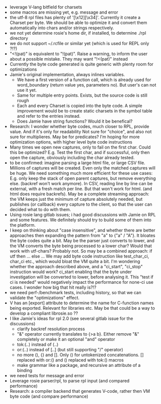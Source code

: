 
- leverage V-lang bitfield for charsets
- some macros are missing yet, e.g. message and error
- the utf-8 rpl files has plenty of '[\\x12][\\x34]'. Currently it create a Charset per byte. We should be able to
    optimize it and convert them automatically into chars and/or strings respectively.
- we not yet determine rosie's home dir, if installed, to determine ./rpl directory
- we do not support ~/.rcfile or similar yet  (which is used for REPL only ?!?)
- "<!(pat)" is equivalent to "!(pat)".  Raise a warning, to inform the user about a possible mistake. They may want
    "!<(pat)" instead
- Currently the byte code generated is quite generic with plenty room for optimizations
- Jamie's original implementation, always inlines variables.
    - We have a first version of a function call, which is already used for word_boundary (return value yes, parameters no).
      But user's can not use it yet.
    - Same for multiple entry points. Exists, but the source code is still rough
    - Each and every Charset is copied into the byte code. A simple improvement would be to create static charsets
      in the symbol table and refer to the entries instead.
    - Does Jamie have string functions? Would it be benefical?
- Research: I wonder whether byte codes, much closer to RPL, provide value. And if it's only for readability
      Not sure for "choice", and also not sure for multiplieres.
      May be for predicates?
      I'm hoping for more optimization options, with higher level byte code instructions
- Many times we open new captures, only to fail on the first char. Could this be optimized?
    E.g. Test the first char, and if successful, only then open the capture, obviously including
    the char already tested.
- to be confirmed: imagine parsing a large html file, or large CSV file. Millions of captures will be created.
    Even only the matched captures will be huge. We need something much more efficient for these use cases:
    E.g. only keep the stack of open parent captures, but remove everything else. (backref won't work anymore).
    In CSV, reading line by line can be external, with a fresh match per line. But that won't work for html.
    (and html does require backrefs).
    May be a complete streaming approach: the VM keeps just the minimum of capture absolutely needed,
    but publishes (or callback) every capture to the client, so that the user can decided what to do with them.
- Using rosie lang gitlab issues; i had good discussions with Jamie on RPL and some features. We definitely should
    try to build some of them into the platform.
- I keep on thinking about "case insensitive", and whether there are better approaches then expanding the pattern
    from "a" to {"a" / "A"}. It bloates the byte codes quite a bit. May be the parser just converts to lower, and
    the VM converts the byte being processed to a lower char? Would that work with utf-chars? Probably not. So may
    be a combined approach: if utf then ... else ...
    We may add byte code instruction like test_char_ci, char_ci etc., which would bloat the VM quite a bit.
    I'm wondering whether the approach described above, and a "ci_start", "ci_stop" instruction would work? ci_start
    enabling that the byte under investigation will be converted to lower, before analysing it. This "test if ci is needed" would negatively impact the performance for none-ci use cases. I wonder how big that hit really is?!?
- we need perf-/benchmark tests, including history, so that we can validate the "optimizations" effect.
- V has an [export] attribute to determine the name for C-function names being exported. Relevant for libraries etc.
    May be that could be a way to develop a compliant librosie.so ??
- I like Jamie's ideas for rpl 2.0 (see several gitlab issue for the discussions)
    - clarify backref resolution process
    - "&" operator currently translates to {>a b}. Either remove "&" completely or make it an optional "and" operator
    - tok:(..) instead of (..)
    - or:(..) instead of [..] (but still supporting "/" operator)
    - no more (), {} and []. Only () for untokenized concatenations. [] replaced with or:() and () replaced
      with tok:() macros
    - make grammar like a package, and recursive an attribute of a binding
- we need tests for message and error
- Leverage rosie parser/rpl, to parse rpl input (and compared performance)
- Research: a compiler backend that generates V-code, rather then VM byte code (and compare performance)